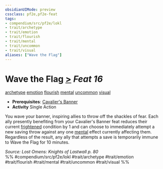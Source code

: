 ```yaml
---
obsidianUIMode: preview
cssclass: pf2e,pf2e-feat
tags:
- compendium/src/pf2e/lokl
- trait/archetype
- trait/emotion
- trait/flourish
- trait/mental
- trait/uncommon
- trait/visual
aliases: ["Wave the Flag"]
---
```

# Wave the Flag  [>](chapter-9-playing-the-game.md#Actions "Single Action") *Feat 16*  
[archetype](archetype.md "Archetype Feat Trait")  [emotion](emotion.md "Emotion Effect Trait")  [flourish](flourish.md "Flourish Combat Trait")  [mental](mental.md "Mental Effect Trait")  [uncommon](uncommon.md "Uncommon Rarity Trait")  [visual](visual.md "Visual Effect Trait")  

- **Prerequisites**: [Cavalier's Banner](cavaliers-banner-apg.md)
- **Activity** Single Action

You wave your banner, inspiring allies to throw off the shackles of fear. Each ally presently benefiting from your Cavalier's Banner feat reduces their current [frightened](conditions.md#Frightened) condition by 1 and can choose to immediately attempt a new saving throw against any one [mental](mental.md "Mental Effect Trait") effect currently affecting them. Regardless of the result, any ally that attempts a save is temporarily immune to Wave the Flag for 10 minutes.

*Source: Lost Omens: Knights of Lastwall p. 80*  
%% #compendium/src/pf2e/lokl #trait/archetype #trait/emotion #trait/flourish #trait/mental #trait/uncommon #trait/visual %%